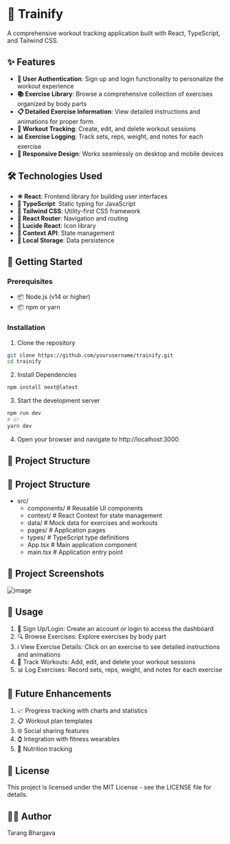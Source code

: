 # 💪 Trainify
A comprehensive workout tracking application built with React, TypeScript, and Tailwind CSS.
## ✨ Features
- **🔐 User Authentication**: Sign up and login functionality to personalize the workout experience
- **📚 Exercise Library**: Browse a comprehensive collection of exercises organized by body parts
- **📋 Detailed Exercise Information**: View detailed instructions and animations for proper form
- **📝 Workout Tracking**: Create, edit, and delete workout sessions
- **📊 Exercise Logging**: Track sets, reps, weight, and notes for each exercise
- **📱 Responsive Design**: Works seamlessly on desktop and mobile devices
## 🛠️ Technologies Used
- **⚛️ React**: Frontend library for building user interfaces
- **🔷 TypeScript**: Static typing for JavaScript
- **🎨 Tailwind CSS**: Utility-first CSS framework
- **🧭 React Router**: Navigation and routing
- **🎯 Lucide React**: Icon library
- **🧠 Context API**: State management
- **💾 Local Storage**: Data persistence
## 🚀 Getting Started
### Prerequisites
- 📦 Node.js (v14 or higher)
- 📦 npm or yarn
### Installation
1. Clone the repository
```bash
git clone https://github.com/yourusername/trainify.git
cd trainify
```
2. Install Dependencies
```bash
npm install next@latest
```
3. Start the development server
```bash
npm run dev
# or
yarn dev
```
4. Open your browser and navigate to http://localhost:3000
## 📁 Project Structure
## 📁 Project Structure
- src/ 
  - components/ # Reusable UI components
  - context/ # React Context for state management
  - data/ # Mock data for exercises and workouts
  - pages/ # Application pages
  - types/ # TypeScript type definitions
  - App.tsx # Main application component
  - main.tsx # Application entry point
## 📸 Project Screenshots

![image](https://github.com/user-attachments/assets/8b0061fc-2bed-465e-9cc6-b35503dc4fdc)

## 📖 Usage
1. 🔑 Sign Up/Login: Create an account or login to access the dashboard
2. 🔍 Browse Exercises: Explore exercises by body part
3. ℹ️ View Exercise Details: Click on an exercise to see detailed instructions and animations
4. 📝 Track Workouts: Add, edit, and delete your workout sessions
5. 📊 Log Exercises: Record sets, reps, weight, and notes for each exercise
## 🔮 Future Enhancements
1. 📈 Progress tracking with charts and statistics
2. 📋 Workout plan templates
3. 🌐 Social sharing features
4. ⌚ Integration with fitness wearables
5. 🥗 Nutrition tracking
## 📜 License
This project is licensed under the MIT License - see the LICENSE file for details.
## 👨‍💻 Author
Tarang Bhargava
